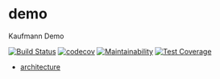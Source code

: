 # demo

Kaufmann Demo

[![Build Status](https://travis-ci.com/deneb-kaitos/kaufmann-demo.svg?branch=main)](https://travis-ci.com/deneb-kaitos/kaufmann-demo)
[![codecov](https://codecov.io/gh/deneb-kaitos/kaufmann-demo/branch/main/graph/badge.svg?token=NSBT573J88)](https://codecov.io/gh/deneb-kaitos/kaufmann-demo)
[![Maintainability](https://api.codeclimate.com/v1/badges/cfa88af76f4d901170f8/maintainability)](https://codeclimate.com/github/deneb-kaitos/kaufmann-demo/maintainability)
[![Test Coverage](https://api.codeclimate.com/v1/badges/cfa88af76f4d901170f8/test_coverage)](https://codeclimate.com/github/deneb-kaitos/kaufmann-demo/test_coverage)

* [architecture](sources/ARCHITECTURE.md)
